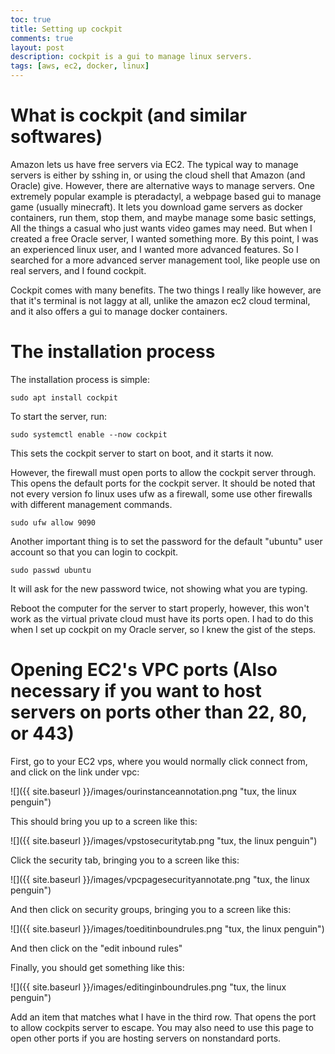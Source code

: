```yaml
---
toc: true
title: Setting up cockpit
comments: true
layout: post
description: cockpit is a gui to manage linux servers. 
tags: [aws, ec2, docker, linux]
---
```


# What is cockpit (and similar softwares)

Amazon lets us have free servers via EC2. The typical way to manage servers is either by sshing in, or using the cloud shell that Amazon (and Oracle) give. However, there are alternative ways to manage servers. One extremely popular example is pteradactyl, a webpage based gui to manage game (usually minecraft). It lets you download game servers as docker containers, run them, stop them, and maybe manage some basic settings, All the things a casual who just wants video games may need. But when I created a free Oracle server, I wanted something more. By this point, I was an experienced linux user, and I wanted more advanced features. So I searched for a more advanced server management tool, like people use on real servers, and I found cockpit. 

Cockpit comes with many benefits. The two things I really like however, are that it's terminal is not laggy at all, unlike the amazon ec2 cloud terminal, and it also offers a gui to manage docker containers. 

# The installation process

The installation process is simple:

`sudo apt install cockpit`

To start the server, run:

`sudo systemctl enable --now cockpit`

This sets the cockpit server to start on boot, and it starts it now. 

However, the firewall must open ports to allow the cockpit server through. This opens the default ports for the cockpit server. It should be noted that not every version fo linux uses ufw as a firewall, some use other firewalls with different management commands. 

`sudo ufw allow 9090`

Another important thing is to set the password for the default "ubuntu" user account so that you can login to cockpit.

`sudo passwd ubuntu` 

It will ask for the new password twice, not showing what you are typing. 

Reboot the computer for the server to start properly, however, this won't work as the virtual private cloud must have its ports open. I had to do this when I set up cockpit on my Oracle server, so I knew the gist of the steps. 



# Opening EC2's VPC ports (Also necessary if you want to host servers on ports other than 22, 80, or 443)

First, go to your EC2 vps, where you would normally click connect from, and click on the link under vpc:

![]({{ site.baseurl }}/images/ourinstanceannotation.png "tux, the linux penguin")


This should bring you up to a screen like this:

![]({{ site.baseurl }}/images/vpstosecuritytab.png "tux, the linux penguin")

Click the security tab, bringing you to a screen like this:

![]({{ site.baseurl }}/images/vpcpagesecurityannotate.png "tux, the linux penguin")

And then click on security groups, bringing you to a screen like this:

![]({{ site.baseurl }}/images/toeditinboundrules.png "tux, the linux penguin")

And then click on the "edit inbound rules"

Finally, you should get something like this:

![]({{ site.baseurl }}/images/editinginboundrules.png "tux, the linux penguin")

Add an item that matches what I have in the third row. That opens the port to allow cockpits server to escape. You may also need to use this page to open other ports if you are hosting servers on nonstandard ports. 

